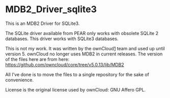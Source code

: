 MDB2_Driver_sqlite3
===================

This is an MDB2 Driver for SQLite3.

The SQLite driver available from PEAR only works with obsolete SQLite 2 databases. This 
driver works with SQLite3 databases.

This is not my work. It was written by the ownCloud[1] team and used up until version 5. 
ownCloud no longer uses MDB2 in current releases. The version of the files here are from 
here: https://github.com/owncloud/core/tree/v5.0.13/lib/MDB2

All I've done is to move the files to a single repository for the sake of convenience.

License is the original license used by ownCloud: GNU Affero GPL.

[1]: http://owncloud.org/